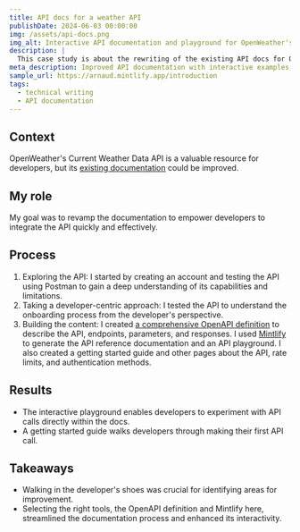```yaml
---
title: API docs for a weather API
publishDate: 2024-06-03 00:00:00
img: /assets/api-docs.png
img_alt: Interactive API documentation and playground for OpenWeather's Current Weather API
description: |
  This case study is about the rewriting of the existing API docs for OpenWeather's Current Weather API, with interactive examples, streamlined onboarding, and a focus on developer experience.
meta_description: Improved API documentation with interactive examples, streamlined onboarding, and a focus on developer experience for OpenWeather's Current Weather API.
sample_url: https://arnaud.mintlify.app/introduction
tags:
  - technical writing
  - API documentation
---
```


## Context

OpenWeather's Current Weather Data API is a valuable resource for developers, but its [existing documentation](https://openweathermap.org/current) could be improved.

## My role

My goal was to revamp the documentation to empower developers to integrate the API quickly and effectively.

## Process

1. Exploring the API: I started by creating an account and testing the API using Postman to gain a deep understanding of its capabilities and limitations.
2. Taking a developer-centric approach: I tested the API to understand the onboarding process from the developer's perspective.
3. Building the content: I created [a comprehensive OpenAPI definition](https://github.com/ahervy/api-docs/blob/main/api-reference/openapi.yaml) to describe the API, endpoints, parameters, and responses. I used [Mintlify](https://mintlify.com/) to generate the API reference documentation and an API playground. I also created a getting started guide and other pages about the API, rate limits, and authentication methods.

## Results

- The interactive playground enables developers to experiment with API calls directly within the docs.
- A getting started guide walks developers through making their first API call.

## Takeaways

- Walking in the developer's shoes was crucial for identifying areas for improvement.
- Selecting the right tools, the OpenAPI definition and Mintlify here, streamlined the documentation process and enhanced its interactivity.
